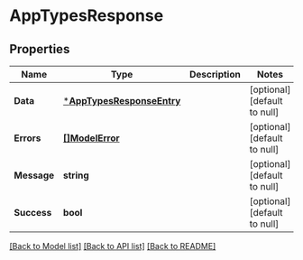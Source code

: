 # AppTypesResponse

## Properties
| Name        | Type                                                   | Description | Notes                        |
| ----------- | ------------------------------------------------------ | ----------- | ---------------------------- |
| **Data**    | [***AppTypesResponseEntry**](AppTypesResponseEntry.md) |             | [optional] [default to null] |
| **Errors**  | [**[]ModelError**](Error.md)                           |             | [optional] [default to null] |
| **Message** | **string**                                             |             | [optional] [default to null] |
| **Success** | **bool**                                               |             | [optional] [default to null] |

[[Back to Model list]](../README.md#documentation-for-models) [[Back to API list]](../README.md#documentation-for-api-endpoints) [[Back to README]](../README.md)
